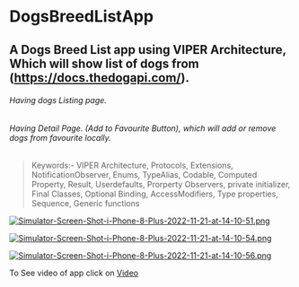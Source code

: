 
# DogsBreedListApp
## A Dogs Breed List app using VIPER Architecture, Which will show list of dogs from  (https://docs.thedogapi.com/).
###### Having dogs Listing page. 
###### Having Detail Page. (Add to Favourite Button), which will add or remove dogs from favourite locally.

> Keywords:- VIPER Architecture, Protocols, Extensions, NotificationObserver, Enums, TypeAlias, Codable, Computed Property, Result, Userdefaults, Prorperty Observers, private initializer, Final Classes, Optional Binding, AccessModifiers, Type properties, Sequence, Generic functions 

[![Simulator-Screen-Shot-i-Phone-8-Plus-2022-11-21-at-14-10-51.png](https://i.postimg.cc/wjSZ0x6C/Simulator-Screen-Shot-i-Phone-8-Plus-2022-11-21-at-14-10-51.png)](https://postimg.cc/dhj50YZ6)

[![Simulator-Screen-Shot-i-Phone-8-Plus-2022-11-21-at-14-10-54.png](https://i.postimg.cc/7L0ccvhf/Simulator-Screen-Shot-i-Phone-8-Plus-2022-11-21-at-14-10-54.png)](https://postimg.cc/NyGp9z1c)

[![Simulator-Screen-Shot-i-Phone-8-Plus-2022-11-21-at-14-10-56.png](https://i.postimg.cc/XJWh62Bx/Simulator-Screen-Shot-i-Phone-8-Plus-2022-11-21-at-14-10-56.png)](https://postimg.cc/7CBXgnVT)

To See video of app click on  [Video](https://drive.google.com/file/d/14EiGwh9xosdg7DJ86Z-Mrssg27khbWOL/view?usp=sharing)
